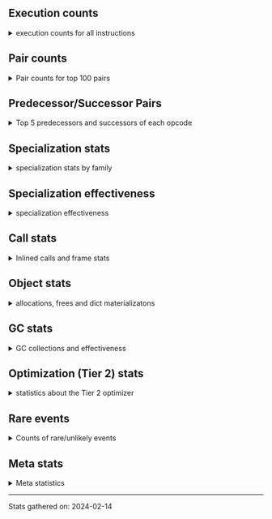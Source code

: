 ## Execution counts

<details>
<summary> execution counts for all instructions </summary>

|Name | Base Count | Head Count | Change | 
|---|---:|---:|---:|
| UNARY_INVERT | 13,932,103 | 1,902,789 | -86.3% |
| BINARY_SUBSCR_GETITEM | 194,242,898 | 63,672,290 | -67.2% |
| STORE_SLICE | 35,855,291 | 12,591,404 | -64.9% |
| EXTENDED_ARG | 298,567,514 | 110,007,200 | -63.2% |
| BINARY_OP_ADD_FLOAT | 154,965,513 | 57,151,465 | -63.1% |
| UNARY_NOT | 74,808,365 | 28,062,053 | -62.5% |
| LOAD_ATTR_METHOD_LAZY_DICT | 84,908,016 | 33,805,568 | -60.2% |
| BINARY_OP_INPLACE_ADD_UNICODE | 8,740,217 | 3,909,875 | -55.3% |
| BINARY_OP_MULTIPLY_FLOAT | 287,541,215 | 134,602,497 | -53.2% |
| UNPACK_SEQUENCE_TUPLE | 567,444,528 | 295,144,151 | -48.0% |
| BINARY_OP_SUBTRACT_FLOAT | 111,834,002 | 59,315,848 | -47.0% |
| STORE_SUBSCR_DICT | 264,588,220 | 146,254,463 | -44.7% |
| BUILD_CONST_KEY_MAP | 13,166,230 | 7,455,745 | -43.4% |
| STORE_FAST_STORE_FAST | 3,010,935,899 | 1,726,114,318 | -42.7% |
| CALL_BUILTIN_FAST | 933,318,352 | 564,389,692 | -39.5% |
| TO_BOOL_ALWAYS_TRUE | 281,344,180 | 172,752,986 | -38.6% |
| TO_BOOL | 385,961,401 | 240,639,884 | -37.7% |
| COPY | 776,863,322 | 489,337,414 | -37.0% |
| BUILD_LIST | 331,881,887 | 209,335,427 | -36.9% |
| BINARY_OP_ADD_INT | 978,461,418 | 675,138,298 | -31.0% |
| TO_BOOL_INT | 198,271,054 | 139,978,785 | -29.4% |
| LOAD_ATTR_NONDESCRIPTOR_NO_DICT | 94,215,265 | 66,544,465 | -29.4% |
| TO_BOOL_LIST | 160,036,541 | 114,361,516 | -28.5% |
| SWAP | 648,157,824 | 464,634,744 | -28.3% |
| BINARY_SUBSCR_LIST_INT | 644,553,033 | 464,156,908 | -28.0% |
| LIST_EXTEND | 35,471,676 | 25,704,013 | -27.5% |
| CALL_LEN | 426,493,601 | 310,037,804 | -27.3% |
| LOAD_ATTR_PROPERTY | 91,392,299 | 66,500,755 | -27.2% |
| IS_OP | 735,222,577 | 540,104,622 | -26.5% |
| POP_JUMP_IF_TRUE | 1,903,010,149 | 1,416,073,246 | -25.6% |
| BUILD_SLICE | 96,292,781 | 71,657,628 | -25.6% |
| LOAD_GLOBAL_BUILTIN | 4,541,351,460 | 3,380,295,902 | -25.6% |
| STORE_SUBSCR | 190,686,319 | 142,876,866 | -25.1% |
| COMPARE_OP_INT | 1,696,751,160 | 1,277,291,031 | -24.7% |
| POP_JUMP_IF_FALSE | 7,509,245,803 | 5,715,807,326 | -23.9% |
| STORE_SUBSCR_LIST_INT | 149,548,319 | 114,791,582 | -23.2% |
| BINARY_OP_ADD_UNICODE | 95,004,139 | 72,946,723 | -23.2% |
| BINARY_SUBSCR | 539,480,301 | 415,996,663 | -22.9% |
| LOAD_NAME | 13,239,167 | 10,248,367 | -22.6% |
| BINARY_OP_SUBTRACT_INT | 555,839,263 | 432,845,470 | -22.1% |
| CALL_METHOD_DESCRIPTOR_FAST | 415,868,396 | 325,505,311 | -21.7% |
| TO_BOOL_BOOL | 3,930,747,790 | 3,100,993,480 | -21.1% |
| CONTAINS_OP | 1,032,115,358 | 814,317,274 | -21.1% |
| TO_BOOL_NONE | 631,541,502 | 500,469,442 | -20.8% |
| BINARY_SLICE | 290,385,849 | 235,811,223 | -18.8% |
| LOAD_ATTR | 1,365,066,619 | 1,109,006,227 | -18.8% |
| LOAD_ATTR_INSTANCE_VALUE | 5,033,821,818 | 4,090,131,944 | -18.7% |
| JUMP_FORWARD | 559,080,810 | 457,859,796 | -18.1% |
| LOAD_CONST | 7,849,560,839 | 6,469,018,294 | -17.6% |
| STORE_FAST | 8,071,124,391 | 6,736,312,234 | -16.5% |
| LOAD_FAST | 29,913,097,665 | 25,166,039,003 | -15.9% |
| COMPARE_OP | 160,840,926 | 135,511,882 | -15.7% |
| BINARY_OP | 714,119,508 | 604,803,232 | -15.3% |
| FOR_ITER_GEN | 222,456,810 | 188,822,089 | -15.1% |
| POP_JUMP_IF_NONE | 449,342,015 | 387,561,519 | -13.7% |
| CALL_BUILTIN_O | 889,314,025 | 770,476,800 | -13.4% |
| LOAD_ATTR_METHOD_WITH_VALUES | 2,269,910,586 | 1,969,018,513 | -13.3% |
| LOAD_FAST_LOAD_FAST | 6,354,405,050 | 5,550,234,310 | -12.7% |
| CALL_BOUND_METHOD_EXACT_ARGS | 228,336,223 | 200,364,827 | -12.3% |
| GET_ITER | 775,103,331 | 680,268,867 | -12.2% |
| LOAD_ATTR_NONDESCRIPTOR_WITH_VALUES | 156,708,746 | 137,705,955 | -12.1% |
| CALL_ISINSTANCE | 941,647,439 | 828,854,889 | -12.0% |
| LOAD_ATTR_WITH_HINT | 401,951,145 | 355,114,983 | -11.7% |
| STORE_ATTR_INSTANCE_VALUE | 1,189,846,349 | 1,057,456,170 | -11.1% |
| BINARY_SUBSCR_DICT | 668,582,839 | 594,842,300 | -11.0% |
| BUILD_TUPLE | 872,578,033 | 776,732,229 | -11.0% |
| BINARY_OP_MULTIPLY_INT | 179,326,321 | 161,271,564 | -10.1% |
| CALL_METHOD_DESCRIPTOR_NOARGS | 283,165,389 | 255,543,409 | -9.8% |
| PUSH_NULL | 1,336,071,041 | 1,206,563,270 | -9.7% |
| CALL_BUILTIN_CLASS | 165,893,874 | 150,057,465 | -9.5% |
| LOAD_ATTR_METHOD_NO_DICT | 1,459,563,859 | 1,320,526,457 | -9.5% |
| UNARY_NEGATIVE | 164,358,496 | 149,348,675 | -9.1% |
| TO_BOOL_STR | 80,638,292 | 73,361,852 | -9.0% |
| LOAD_FAST_CHECK | 11,241,581 | 10,283,679 | -8.5% |
| CALL_STR_1 | 42,200,710 | 38,703,131 | -8.3% |
| CALL_PY_EXACT_ARGS | 3,421,384,203 | 3,139,431,929 | -8.2% |
| FORMAT_SIMPLE | 106,030,609 | 97,358,636 | -8.2% |
| LOAD_GLOBAL_MODULE | 3,785,263,792 | 3,481,943,570 | -8.0% |
| LOAD_ATTR_CLASS | 173,221,901 | 160,217,097 | -7.5% |
| INTERPRETER_EXIT | 2,099,846,160 | 2,253,351,835 | 7.3% |
| COMPARE_OP_STR | 323,774,869 | 302,451,739 | -6.6% |
| POP_TOP | 3,713,161,308 | 3,475,896,007 | -6.4% |
| JUMP_BACKWARD | 297,325,727 | 279,360,575 | -6.0% |
| BUILD_MAP | 119,060,867 | 111,918,802 | -6.0% |
| BUILD_STRING | 52,862,633 | 49,885,271 | -5.6% |
| CALL_INTRINSIC_1 | 159,712,271 | 150,871,295 | -5.5% |
| BINARY_SUBSCR_TUPLE_INT | 228,699,781 | 216,238,085 | -5.4% |
| ENTER_EXECUTOR | 2,461,242,019 | 2,331,624,822 | -5.3% |
| BINARY_SUBSCR_STR_INT | 488,163,284 | 463,640,988 | -5.0% |
| LOAD_ATTR_SLOT | 1,800,857,090 | 1,712,904,765 | -4.9% |
| RESUME_CHECK | 7,167,890,080 | 6,824,521,428 | -4.8% |
| STORE_ATTR | 68,139,965 | 65,158,879 | -4.4% |
| FOR_ITER | 142,374,465 | 136,357,195 | -4.2% |
| UNPACK_SEQUENCE_TWO_TUPLE | 367,769,297 | 353,177,564 | -4.0% |
| SET_ADD | 932,709 | 899,643 | -3.5% |
| LOAD_ATTR_MODULE | 510,754,666 | 496,475,609 | -2.8% |
| LIST_APPEND | 73,957,177 | 71,903,139 | -2.8% |
| RETURN_VALUE | 4,262,911,787 | 4,161,160,596 | -2.4% |
| LOAD_FAST_AND_CLEAR | 68,777,508 | 67,292,514 | -2.2% |
| CALL_METHOD_DESCRIPTOR_FAST_WITH_KEYWORDS | 26,902,817 | 26,373,759 | -2.0% |
| FOR_ITER_LIST | 727,230,970 | 713,061,714 | -1.9% |
| CALL_TUPLE_1 | 28,311,305 | 27,770,320 | -1.9% |
| POP_JUMP_IF_NOT_NONE | 675,995,541 | 663,129,773 | -1.9% |
| YIELD_VALUE | 1,387,223,222 | 1,361,585,693 | -1.8% |
| NOP | 1,000,282,120 | 982,981,044 | -1.7% |
| CALL_TYPE_1 | 317,133,165 | 311,788,475 | -1.7% |
| RETURN_CONST | 2,017,848,916 | 1,984,246,961 | -1.7% |
| COMPARE_OP_FLOAT | 182,859,551 | 179,858,153 | -1.6% |
| FOR_ITER_RANGE | 148,276,903 | 146,026,010 | -1.5% |
| DICT_MERGE | 36,822,185 | 36,326,394 | -1.3% |
| CALL_PY_WITH_DEFAULTS | 210,006,480 | 207,225,262 | -1.3% |
| CALL_METHOD_DESCRIPTOR_O | 399,864,891 | 395,861,089 | -1.0% |
| CALL_BUILTIN_FAST_WITH_KEYWORDS | 110,125,319 | 109,222,379 | -0.8% |
| STORE_ATTR_SLOT | 1,504,922,614 | 1,492,957,905 | -0.8% |
| DELETE_SUBSCR | 177,645,213 | 176,332,118 | -0.7% |
| UNPACK_SEQUENCE_LIST | 274,455,461 | 272,661,138 | -0.7% |
| END_FOR | 76,206,368 | 75,725,966 | -0.6% |
| CLEANUP_THROW | 1,532 | 1,523 | -0.6% |
| CONVERT_VALUE | 90,744,582 | 90,233,828 | -0.6% |
| LOAD_DEREF | 726,629,887 | 722,582,595 | -0.6% |
| GET_YIELD_FROM_ITER | 36,722,091 | 36,536,579 | -0.5% |
| CALL_KW | 255,699,668 | 254,485,170 | -0.5% |
| CALL | 1,196,294,647 | 1,190,772,157 | -0.5% |
| COPY_FREE_VARS | 353,962,185 | 352,647,091 | -0.4% |
| CALL_LIST_APPEND | 336,229,430 | 335,095,537 | -0.3% |
| FOR_ITER_TUPLE | 341,407,446 | 340,450,650 | -0.3% |
| EXIT_INIT_CHECK | 93,733,494 | 93,509,708 | -0.2% |
| CALL_ALLOC_AND_ENTER_INIT | 96,017,056 | 95,793,270 | -0.2% |
| DICT_UPDATE | 72,716 | 72,557 | -0.2% |
| BEFORE_WITH | 8,795,927 | 8,788,261 | -0.1% |
| STORE_FAST_LOAD_FAST | 42,379,999 | 42,344,506 | -0.1% |
| DELETE_FAST | 2,162,145 | 2,160,700 | -0.1% |
| MAKE_CELL | 101,798,739 | 101,746,074 | -0.1% |
| CALL_FUNCTION_EX | 187,316,790 | 187,227,352 | -0.0% |
| INSTRUMENTED_JUMP_BACKWARD | 9,992 | 9,996 | 0.0% |
| INSTRUMENTED_FOR_ITER | 11,352 | 11,356 | 0.0% |
| BUILD_SET | 1,716,038 | 1,715,456 | -0.0% |
| INSTRUMENTED_POP_JUMP_IF_TRUE | 13,432 | 13,436 | 0.0% |
| UNPACK_SEQUENCE | 315,739 | 315,826 | 0.0% |
| MAKE_FUNCTION | 150,773,843 | 150,732,327 | -0.0% |
| STORE_ATTR_WITH_HINT | 64,662,917 | 64,647,376 | -0.0% |
| LOAD_SUPER_ATTR_METHOD | 122,841,145 | 122,814,355 | -0.0% |
| SET_FUNCTION_ATTRIBUTE | 129,433,675 | 129,409,033 | -0.0% |
| STORE_GLOBAL | 6,945,700 | 6,944,440 | -0.0% |
| RETURN_GENERATOR | 486,006,806 | 485,920,165 | -0.0% |
| MAP_ADD | 39,822,371 | 39,816,830 | -0.0% |
| IMPORT_FROM | 10,475,022 | 10,475,731 | 0.0% |
| IMPORT_NAME | 9,825,503 | 9,826,000 | 0.0% |
| RESUME | 271,605 | 271,593 | -0.0% |
| RAISE_VARARGS | 5,737,305 | 5,737,443 | 0.0% |
| STORE_DEREF | 94,690,798 | 94,688,857 | -0.0% |
| LOAD_SUPER_ATTR_ATTR | 5,276,548 | 5,276,452 | -0.0% |
| WITH_EXCEPT_START | 184,011 | 184,008 | -0.0% |
| PUSH_EXC_INFO | 23,019,346 | 23,019,655 | 0.0% |
| POP_EXCEPT | 23,019,202 | 23,019,506 | 0.0% |
| CHECK_EXC_MATCH | 22,395,714 | 22,395,981 | 0.0% |
| DELETE_ATTR | 6,117,892 | 6,117,826 | -0.0% |
| BEFORE_ASYNC_WITH | 3,005,950 | 3,005,932 | -0.0% |
| RERAISE | 2,615,277 | 2,615,264 | -0.0% |
| GET_AWAITABLE | 229,797,158 | 229,796,085 | -0.0% |
| SEND | 165,328,282 | 165,327,764 | -0.0% |
| END_SEND | 392,000,584 | 391,999,517 | -0.0% |
| LOAD_GLOBAL | 20,555,476 | 20,555,446 | -0.0% |
| SEND_GEN | 780,208,304 | 780,207,212 | -0.0% |
| JUMP_BACKWARD_NO_INTERRUPT | 551,652,654 | 551,652,915 | 0.0% |
| INSTRUMENTED_POP_JUMP_IF_FALSE | 38,888,640 | 38,888,640 | 0.0% |
| INSTRUMENTED_RESUME | 38,866,420 | 38,866,420 | 0.0% |
| INSTRUMENTED_RETURN_VALUE | 38,857,520 | 38,857,520 | 0.0% |
| GET_ANEXT | 8,000,960 | 8,000,960 | 0.0% |
| END_ASYNC_FOR | 8,000,000 | 8,000,000 | 0.0% |
| GET_AITER | 8,000,000 | 8,000,000 | 0.0% |
| UNPACK_EX | 1,129,926 | 1,129,926 | 0.0% |
| STORE_NAME | 401,396 | 401,396 | 0.0% |
| SET_UPDATE | 88,668 | 88,668 | 0.0% |
| LOAD_BUILD_CLASS | 19,866 | 19,866 | 0.0% |
| LOAD_SUPER_ATTR | 18,385 | 18,385 | 0.0% |
| INSTRUMENTED_RETURN_CONST | 7,200 | 7,200 | 0.0% |
| LOAD_LOCALS | 2,260 | 2,260 | 0.0% |
| LOAD_FROM_DICT_OR_DEREF | 2,240 | 2,240 | 0.0% |
| DELETE_NAME | 900 | 900 | 0.0% |
| FORMAT_WITH_SPEC | 840 | 840 | 0.0% |
| INSTRUMENTED_POP_JUMP_IF_NONE | 720 | 720 | 0.0% |
| SETUP_ANNOTATIONS | 544 | 544 | 0.0% |
| INSTRUMENTED_JUMP_FORWARD | 400 | 400 | 0.0% |
| INSTRUMENTED_POP_JUMP_IF_NOT_NONE | 400 | 400 | 0.0% |
| CALL_INTRINSIC_2 | 80 | 80 | 0.0% |


</details>

## Pair counts

<details>
<summary> Pair counts for top 100 pairs </summary>

Not included in comparative output.


</details>

## Predecessor/Successor Pairs

<details>
<summary> Top 5 predecessors and successors of each opcode </summary>

Not included in comparative output.


</details>

## Specialization stats

<details>
<summary> specialization stats by family </summary>

### BINARY_OP

<details>
<summary> specialization stats for BINARY_OP family </summary>

|Kind | Base Count | Base Ratio | Head Count | Head Ratio | Change | 
|---|---:|---:|---:|---:|---:|
|         miss | 49,301,782 | 1.6% | 21,800,165 | 1.0% | -55.8% |
|          hit | 2,322,410,306 | 75.3% | 1,575,381,575 | 71.5% | -32.2% |
|     deferred | 760,924,629 | 24.7% | 625,006,090 | 28.4% | -17.9% |

| | Base Count | Base Ratio | Head Count | Head Ratio | Change | 
|---|---:|---:|---:|---:|---:|
| Success | 978,800 | 39.2% | 459,878 | 28.8% | -53.0% |
| Failure | 1,517,861 | 60.8% | 1,137,429 | 71.2% | -25.1% |

|Failure kind | Base Count | Base Ratio | Head Count | Head Ratio | Change | 
|---|---:|---:|---:|---:|---:|
| multiply different types | 246,771 | 16.3% | 67,309 | 5.9% | -72.7% |
| lshift | 18,008 | 1.2% | 5,468 | 0.5% | -69.6% |
| add different types | 183,139 | 12.1% | 61,132 | 5.4% | -66.6% |
| rshift | 14,775 | 1.0% | 9,839 | 0.9% | -33.4% |
| and int | 48,926 | 3.2% | 39,279 | 3.5% | -19.7% |
| subtract different types | 784,196 | 51.7% | 736,434 | 64.7% | -6.1% |
| subtract other | 12,834 | 0.8% | 12,074 | 1.1% | -5.9% |
| or | 17,423 | 1.1% | 16,401 | 1.4% | -5.9% |
| true divide different types | 12,327 | 0.8% | 11,614 | 1.0% | -5.8% |
| xor | 9,684 | 0.6% | 9,444 | 0.8% | -2.5% |
| multiply other | 5,300 | 0.3% | 5,180 | 0.5% | -2.3% |
| add other | 61,749 | 4.1% | 60,909 | 5.4% | -1.4% |
| floor divide | 32,736 | 2.2% | 32,556 | 2.9% | -0.5% |
| remainder | 52,744 | 3.5% | 52,541 | 4.6% | -0.4% |
| and other | 1,712 | 0.1% | 1,716 | 0.2% | 0.2% |
| true divide other | 3,506 | 0.2% | 3,502 | 0.3% | -0.1% |
| true divide float | 5,764 | 0.4% | 5,764 | 0.5% | 0.0% |
| power | 5,728 | 0.4% | 5,728 | 0.5% | 0.0% |
| and different types | 539 | 0.0% | 539 | 0.0% | 0.0% |


</details>

### BINARY_SLICE

<details>
<summary> specialization stats for BINARY_SLICE family </summary>


</details>

### BINARY_SUBSCR

<details>
<summary> specialization stats for BINARY_SUBSCR family </summary>

|Kind | Base Count | Base Ratio | Head Count | Head Ratio | Change | 
|---|---:|---:|---:|---:|---:|
|     deferred | 543,860,242 | 19.7% | 420,407,515 | 18.9% | -22.7% |
|          hit | 2,219,465,578 | 80.3% | 1,797,776,476 | 81.0% | -19.0% |
|         miss | 4,776,257 | 0.2% | 4,774,095 | 0.2% | -0.0% |

| | Base Count | Base Ratio | Head Count | Head Ratio | Change | 
|---|---:|---:|---:|---:|---:|
| Failure | 206,893 | 52.2% | 173,840 | 47.9% | -16.0% |
| Success | 189,423 | 47.8% | 189,403 | 52.1% | -0.0% |

|Failure kind | Base Count | Base Ratio | Head Count | Head Ratio | Change | 
|---|---:|---:|---:|---:|---:|
| list slice | 6,400 | 3.1% | 640 | 0.4% | -90.0% |
| array int | 36,680 | 17.7% | 16,680 | 9.6% | -54.5% |
| buffer slice | 960 | 0.5% | 880 | 0.5% | -8.3% |
| other | 57,030 | 27.6% | 52,652 | 30.3% | -7.7% |
| buffer int | 21,939 | 10.6% | 20,842 | 12.0% | -5.0% |
| out of range | 75,284 | 36.4% | 73,546 | 42.3% | -2.3% |
| sequence int | 4,280 | 2.1% | 4,280 | 2.5% | 0.0% |
| code complex parameters | 4,136 | 2.0% | 4,136 | 2.4% | 0.0% |
| string slice | 100 | 0.0% | 100 | 0.1% | 0.0% |
| tuple slice | 84 | 0.0% | 84 | 0.0% | 0.0% |


</details>

### CALL

<details>
<summary> specialization stats for CALL family </summary>

|Kind | Base Count | Base Ratio | Head Count | Head Ratio | Change | 
|---|---:|---:|---:|---:|---:|
|          hit | 9,246,928,221 | 86.5% | 8,049,087,812 | 84.9% | -13.0% |
|         miss | 247,553,336 | 2.3% | 238,310,678 | 2.5% | -3.7% |
|     deferred | 1,437,784,569 | 13.4% | 1,423,196,184 | 15.0% | -1.0% |
|        deopt | 31,040 | 0.0% | 31,040 | 0.0% | 0.0% |

| | Base Count | Base Ratio | Head Count | Head Ratio | Change | 
|---|---:|---:|---:|---:|---:|
| Success | 5,182,390 | 85.5% | 5,007,808 | 85.1% | -3.4% |
| Failure | 881,024 | 14.5% | 878,843 | 14.9% | -0.2% |

|Failure kind | Base Count | Base Ratio | Head Count | Head Ratio | Change | 
|---|---:|---:|---:|---:|---:|
| cmethod | 13,140 | 1.5% | 12,660 | 1.4% | -3.7% |
| class mutable | 21,442 | 2.4% | 20,902 | 2.4% | -2.5% |
| str | 2,860 | 0.3% | 2,840 | 0.3% | -0.7% |
| method wrapper | 7,691 | 0.9% | 7,743 | 0.9% | 0.7% |
| metaclass | 37,883 | 4.3% | 37,668 | 4.3% | -0.6% |
| operator wrapper | 5,974 | 0.7% | 5,942 | 0.7% | -0.5% |
| cfunc noargs | 66,326 | 7.5% | 66,065 | 7.5% | -0.4% |
| wrong number arguments | 9,114 | 1.0% | 9,094 | 1.0% | -0.2% |
| meth descr varargs | 57,234 | 6.5% | 57,109 | 6.5% | -0.2% |
| class no vectorcall | 66,102 | 7.5% | 65,959 | 7.5% | -0.2% |
| meth descr varargs keywords | 18,306 | 2.1% | 18,336 | 2.1% | 0.2% |
| init not python | 16,386 | 1.9% | 16,366 | 1.9% | -0.1% |
| meth descr method fastcall keywords | 200,327 | 22.7% | 200,101 | 22.8% | -0.1% |
| cfunc varargs keywords | 28,211 | 3.2% | 28,183 | 3.2% | -0.1% |
| code complex parameters | 157,584 | 17.9% | 157,492 | 17.9% | -0.1% |
| other | 37,335 | 4.2% | 37,316 | 4.2% | -0.1% |
| no dict | 102,796 | 11.7% | 102,756 | 11.7% | -0.0% |
| cfunc varargs | 11,741 | 1.3% | 11,739 | 1.3% | -0.0% |
| bound method | 10,554 | 1.2% | 10,554 | 1.2% | 0.0% |
| init not simple | 10,018 | 1.1% | 10,018 | 1.1% | 0.0% |
| out of versions | 161 | 0.0% | 161 | 0.0% | 0.0% |


</details>

### COMPARE_OP

<details>
<summary> specialization stats for COMPARE_OP family </summary>

|Kind | Base Count | Base Ratio | Head Count | Head Ratio | Change | 
|---|---:|---:|---:|---:|---:|
|          hit | 2,201,490,341 | 93.1% | 1,757,755,514 | 92.8% | -20.2% |
|     deferred | 162,413,020 | 6.9% | 137,044,541 | 7.2% | -15.6% |
|         miss | 1,895,239 | 0.1% | 1,845,409 | 0.1% | -2.6% |

| | Base Count | Base Ratio | Head Count | Head Ratio | Change | 
|---|---:|---:|---:|---:|---:|
| Failure | 224,149 | 69.4% | 214,702 | 68.6% | -4.2% |
| Success | 98,996 | 30.6% | 98,048 | 31.4% | -1.0% |

|Failure kind | Base Count | Base Ratio | Head Count | Head Ratio | Change | 
|---|---:|---:|---:|---:|---:|
| bool | 5,067 | 2.3% | 3,363 | 1.6% | -33.6% |
| float long | 16,872 | 7.5% | 13,630 | 6.3% | -19.2% |
| bytes | 4,080 | 1.8% | 3,700 | 1.7% | -9.3% |
| other | 24,366 | 10.9% | 23,053 | 10.7% | -5.4% |
| long float | 1,635 | 0.7% | 1,550 | 0.7% | -5.2% |
| baseobject | 30,780 | 13.7% | 29,727 | 13.8% | -3.4% |
| different types | 50,507 | 22.5% | 49,097 | 22.9% | -2.8% |
| tuple | 14,486 | 6.5% | 14,167 | 6.6% | -2.2% |
| list | 3,153 | 1.4% | 3,091 | 1.4% | -2.0% |
| big int | 60,820 | 27.1% | 60,941 | 28.4% | 0.2% |
| string | 10,560 | 4.7% | 10,560 | 4.9% | 0.0% |
| set | 1,823 | 0.8% | 1,823 | 0.8% | 0.0% |


</details>

### FOR_ITER

<details>
<summary> specialization stats for FOR_ITER family </summary>

|Kind | Base Count | Base Ratio | Head Count | Head Ratio | Change | 
|---|---:|---:|---:|---:|---:|
|          hit | 1,297,507,690 | 82.0% | 1,246,484,659 | 81.8% | -3.9% |
|     deferred | 281,346,223 | 17.8% | 275,340,857 | 18.1% | -2.1% |
|         miss | 141,864,439 | 9.0% | 141,875,804 | 9.3% | 0.0% |

| | Base Count | Base Ratio | Head Count | Head Ratio | Change | 
|---|---:|---:|---:|---:|---:|
| Failure | 164,654 | 5.7% | 163,900 | 5.7% | -0.5% |
| Success | 2,728,027 | 94.3% | 2,728,242 | 94.3% | 0.0% |

|Failure kind | Base Count | Base Ratio | Head Count | Head Ratio | Change | 
|---|---:|---:|---:|---:|---:|
| set | 26,131 | 15.9% | 24,987 | 15.2% | -4.4% |
| other | 7,079 | 4.3% | 6,839 | 4.2% | -3.4% |
| reversed list | 6,265 | 3.8% | 6,165 | 3.8% | -1.6% |
| map | 1,320 | 0.8% | 1,300 | 0.8% | -1.5% |
| dict items | 62,475 | 37.9% | 63,303 | 38.6% | 1.3% |
| dict keys | 7,299 | 4.4% | 7,259 | 4.4% | -0.5% |
| dict values | 5,730 | 3.5% | 5,710 | 3.5% | -0.3% |
| enumerate | 15,908 | 9.7% | 15,890 | 9.7% | -0.1% |
| zip | 13,734 | 8.3% | 13,734 | 8.4% | 0.0% |
| seq iter | 10,540 | 6.4% | 10,540 | 6.4% | 0.0% |
| itertools | 4,891 | 3.0% | 4,891 | 3.0% | 0.0% |
| ascii string | 2,440 | 1.5% | 2,440 | 1.5% | 0.0% |
| bytes | 520 | 0.3% | 520 | 0.3% | 0.0% |
| callable | 282 | 0.2% | 282 | 0.2% | 0.0% |
| string | 40 | 0.0% | 40 | 0.0% | 0.0% |


</details>

### LOAD_ATTR

<details>
<summary> specialization stats for LOAD_ATTR family </summary>

|Kind | Base Count | Base Ratio | Head Count | Head Ratio | Change | 
|---|---:|---:|---:|---:|---:|
|         miss | 790,868,238 | 5.9% | 505,471,583 | 4.4% | -36.1% |
|     deferred | 2,139,216,980 | 15.9% | 1,603,223,908 | 13.9% | -25.1% |
|          hit | 11,286,437,153 | 84.0% | 9,903,474,528 | 86.0% | -12.3% |
|        deopt | 1,816,125 | 0.0% | 1,815,871 | 0.0% | -0.0% |

| | Base Count | Base Ratio | Head Count | Head Ratio | Change | 
|---|---:|---:|---:|---:|---:|
| Success | 15,640,859 | 93.6% | 10,255,841 | 91.1% | -34.4% |
| Failure | 1,077,018 | 6.4% | 998,061 | 8.9% | -7.3% |

|Failure kind | Base Count | Base Ratio | Head Count | Head Ratio | Change | 
|---|---:|---:|---:|---:|---:|
| class method obj | 23,265 | 2.2% | 18,350 | 1.8% | -21.1% |
| method | 139,177 | 12.9% | 110,186 | 11.0% | -20.8% |
| metaclass attribute | 233,280 | 21.7% | 206,521 | 20.7% | -11.5% |
| mutable class | 68,306 | 6.3% | 62,455 | 6.3% | -8.6% |
| shadowed | 96,602 | 9.0% | 90,534 | 9.1% | -6.3% |
| builtin class method | 2,997 | 0.3% | 2,876 | 0.3% | -4.0% |
| class attr simple | 6,166 | 0.6% | 5,982 | 0.6% | -3.0% |
| not managed dict | 126,210 | 11.7% | 122,803 | 12.3% | -2.7% |
| has managed dict | 311,058 | 28.9% | 308,426 | 30.9% | -0.8% |
| overridden | 18,535 | 1.7% | 18,501 | 1.9% | -0.2% |
| out of versions | 2,339 | 0.2% | 2,341 | 0.2% | 0.1% |
| non overriding descriptor | 11,001 | 1.0% | 11,004 | 1.1% | 0.0% |
| class attr descriptor | 16,540 | 1.5% | 16,540 | 1.7% | 0.0% |
| module attr not found | 10,682 | 1.0% | 10,682 | 1.1% | 0.0% |
| not in keys | 7,260 | 0.7% | 7,260 | 0.7% | 0.0% |
| non object slot | 3,540 | 0.3% | 3,540 | 0.4% | 0.0% |
| property | 60 | 0.0% | 60 | 0.0% | 0.0% |


</details>

### LOAD_GLOBAL

<details>
<summary> specialization stats for LOAD_GLOBAL family </summary>

|Kind | Base Count | Base Ratio | Head Count | Head Ratio | Change | 
|---|---:|---:|---:|---:|---:|
|          hit | 8,326,300,586 | 99.7% | 6,861,925,669 | 99.7% | -17.6% |
|         miss | 314,666 | 0.0% | 313,803 | 0.0% | -0.3% |
|     deferred | 20,323,523 | 0.2% | 20,322,626 | 0.3% | -0.0% |
|        deopt | 9,342 | 0.0% | 9,342 | 0.0% | 0.0% |

| | Base Count | Base Ratio | Head Count | Head Ratio | Change | 
|---|---:|---:|---:|---:|---:|
| Success | 546,619 | 100.0% | 546,623 | 100.0% | 0.0% |
| Failure | 0 | 0.0% | 0 | 0.0% |  |


</details>

### LOAD_SUPER_ATTR

<details>
<summary> specialization stats for LOAD_SUPER_ATTR family </summary>

|Kind | Base Count | Base Ratio | Head Count | Head Ratio | Change | 
|---|---:|---:|---:|---:|---:|
|          hit | 128,117,693 | 100.0% | 128,090,807 | 100.0% | -0.0% |
|     deferred | 9,268 | 0.0% | 9,268 | 0.0% | 0.0% |

| | Base Count | Base Ratio | Head Count | Head Ratio | Change | 
|---|---:|---:|---:|---:|---:|
| Success | 9,117 | 100.0% | 9,117 | 100.0% | 0.0% |
| Failure | 0 | 0.0% | 0 | 0.0% |  |


</details>

### POP_JUMP_IF_FALSE

<details>
<summary> specialization stats for POP_JUMP_IF_FALSE family </summary>


</details>

### POP_JUMP_IF_NONE

<details>
<summary> specialization stats for POP_JUMP_IF_NONE family </summary>


</details>

### POP_JUMP_IF_NOT_NONE

<details>
<summary> specialization stats for POP_JUMP_IF_NOT_NONE family </summary>


</details>

### POP_JUMP_IF_TRUE

<details>
<summary> specialization stats for POP_JUMP_IF_TRUE family </summary>


</details>

### SEND

<details>
<summary> specialization stats for SEND family </summary>

|Kind | Base Count | Base Ratio | Head Count | Head Ratio | Change | 
|---|---:|---:|---:|---:|---:|
|     deferred | 165,300,372 | 17.5% | 165,299,862 | 17.5% | -0.0% |
|          hit | 780,177,404 | 82.5% | 780,176,312 | 82.5% | -0.0% |
|         miss | 30,900 | 0.0% | 30,900 | 0.0% | 0.0% |

| | Base Count | Base Ratio | Head Count | Head Ratio | Change | 
|---|---:|---:|---:|---:|---:|
| Success | 6,224 | 10.6% | 6,214 | 10.6% | -0.2% |
| Failure | 52,586 | 89.4% | 52,588 | 89.4% | 0.0% |

|Failure kind | Base Count | Base Ratio | Head Count | Head Ratio | Change | 
|---|---:|---:|---:|---:|---:|
| other | 15,906 | 30.2% | 15,908 | 30.3% | 0.0% |
| async generator send | 33,180 | 63.1% | 33,180 | 63.1% | 0.0% |
| list | 3,260 | 6.2% | 3,260 | 6.2% | 0.0% |
| dict keys | 240 | 0.5% | 240 | 0.5% | 0.0% |


</details>

### STORE_ATTR

<details>
<summary> specialization stats for STORE_ATTR family </summary>

|Kind | Base Count | Base Ratio | Head Count | Head Ratio | Change | 
|---|---:|---:|---:|---:|---:|
|         miss | 207,521,175 | 7.3% | 154,771,747 | 5.8% | -25.4% |
|     deferred | 271,516,150 | 9.6% | 216,782,002 | 8.1% | -20.2% |
|          hit | 2,551,910,705 | 90.3% | 2,460,289,704 | 91.8% | -3.6% |

| | Base Count | Base Ratio | Head Count | Head Ratio | Change | 
|---|---:|---:|---:|---:|---:|
| Success | 4,048,346 | 97.7% | 3,053,122 | 97.0% | -24.6% |
| Failure | 96,644 | 2.3% | 95,502 | 3.0% | -1.2% |

|Failure kind | Base Count | Base Ratio | Head Count | Head Ratio | Change | 
|---|---:|---:|---:|---:|---:|
| property | 4,060 | 4.2% | 3,640 | 3.8% | -10.3% |
| method | 1,540 | 1.6% | 1,500 | 1.6% | -2.6% |
| overriding descriptor | 10,640 | 11.0% | 10,440 | 10.9% | -1.9% |
| class attr simple | 45,840 | 47.4% | 45,420 | 47.6% | -0.9% |
| no dict | 3,120 | 3.2% | 3,100 | 3.2% | -0.6% |
| out of versions | 596 | 0.6% | 594 | 0.6% | -0.3% |
| not in keys | 7,421 | 7.7% | 7,401 | 7.7% | -0.3% |
| not in dict | 15,565 | 16.1% | 15,545 | 16.3% | -0.1% |
| overridden | 5,172 | 5.4% | 5,172 | 5.4% | 0.0% |
| not managed dict | 2,670 | 2.8% | 2,670 | 2.8% | 0.0% |
| mutable class | 20 | 0.0% | 20 | 0.0% | 0.0% |


</details>

### STORE_SLICE

<details>
<summary> specialization stats for STORE_SLICE family </summary>


</details>

### STORE_SUBSCR

<details>
<summary> specialization stats for STORE_SUBSCR family </summary>

|Kind | Base Count | Base Ratio | Head Count | Head Ratio | Change | 
|---|---:|---:|---:|---:|---:|
|          hit | 414,133,659 | 68.5% | 261,043,165 | 64.6% | -37.0% |
|     deferred | 190,578,503 | 31.5% | 142,782,283 | 35.3% | -25.1% |
|         miss | 2,880 | 0.0% | 2,880 | 0.0% | 0.0% |

| | Base Count | Base Ratio | Head Count | Head Ratio | Change | 
|---|---:|---:|---:|---:|---:|
| Failure | 94,488 | 85.4% | 81,254 | 83.4% | -14.0% |
| Success | 16,208 | 14.6% | 16,209 | 16.6% | 0.0% |

|Failure kind | Base Count | Base Ratio | Head Count | Head Ratio | Change | 
|---|---:|---:|---:|---:|---:|
| array int | 16,840 | 17.8% | 7,200 | 8.9% | -57.2% |
| bytearray int | 1,760 | 1.9% | 880 | 1.1% | -50.0% |
| py simple | 42,715 | 45.2% | 40,720 | 50.1% | -4.7% |
| dict subclass no override | 28,725 | 30.4% | 28,086 | 34.6% | -2.2% |
| out of range | 3,668 | 3.9% | 3,588 | 4.4% | -2.2% |
| other | 780 | 0.8% | 780 | 1.0% | 0.0% |


</details>

### TO_BOOL

<details>
<summary> specialization stats for TO_BOOL family </summary>

|Kind | Base Count | Base Ratio | Head Count | Head Ratio | Change | 
|---|---:|---:|---:|---:|---:|
|     deferred | 514,366,819 | 9.1% | 334,844,867 | 7.7% | -34.9% |
|         miss | 131,804,774 | 2.3% | 96,832,484 | 2.2% | -26.5% |
|          hit | 5,150,774,585 | 90.9% | 4,005,085,577 | 92.2% | -22.2% |

| | Base Count | Base Ratio | Head Count | Head Ratio | Change | 
|---|---:|---:|---:|---:|---:|
| Success | 2,712,781 | 79.8% | 2,053,004 | 78.1% | -24.3% |
| Failure | 686,575 | 20.2% | 574,497 | 21.9% | -16.3% |

|Failure kind | Base Count | Base Ratio | Head Count | Head Ratio | Change | 
|---|---:|---:|---:|---:|---:|
| bytes | 28,901 | 4.2% | 14,880 | 2.6% | -48.5% |
| mapping | 98,457 | 14.3% | 56,935 | 9.9% | -42.2% |
| dict | 36,904 | 5.4% | 27,577 | 4.8% | -25.3% |
| number | 183,777 | 26.8% | 154,575 | 26.9% | -15.9% |
| tuple | 112,328 | 16.4% | 95,018 | 16.5% | -15.4% |
| sequence | 16,682 | 2.4% | 16,501 | 2.9% | -1.1% |
| other | 172,592 | 25.1% | 172,073 | 30.0% | -0.3% |
| float | 2,606 | 0.4% | 2,602 | 0.5% | -0.2% |
| set | 32,668 | 4.8% | 32,676 | 5.7% | 0.0% |
| bytearray | 1,240 | 0.2% | 1,240 | 0.2% | 0.0% |
| memory view | 420 | 0.1% | 420 | 0.1% | 0.0% |


</details>

### UNPACK_SEQUENCE

<details>
<summary> specialization stats for UNPACK_SEQUENCE family </summary>

|Kind | Base Count | Base Ratio | Head Count | Head Ratio | Change | 
|---|---:|---:|---:|---:|---:|
|         miss | 2,801,060 | 0.2% | 426,660 | 0.0% | -84.8% |
|     deferred | 3,019,527 | 0.2% | 690,010 | 0.1% | -77.1% |
|          hit | 1,206,868,226 | 99.7% | 920,556,193 | 99.9% | -23.7% |

| | Base Count | Base Ratio | Head Count | Head Ratio | Change | 
|---|---:|---:|---:|---:|---:|
| Success | 94,837 | 97.5% | 50,037 | 95.4% | -47.2% |
| Failure | 2,435 | 2.5% | 2,439 | 4.6% | 0.2% |

|Failure kind | Base Count | Base Ratio | Head Count | Head Ratio | Change | 
|---|---:|---:|---:|---:|---:|
| sequence | 1,434 | 58.9% | 1,438 | 59.0% | 0.3% |
| iterator | 621 | 25.5% | 621 | 25.5% | 0.0% |
| other | 380 | 15.6% | 380 | 15.6% | 0.0% |


</details>


</details>

## Specialization effectiveness

<details>
<summary> specialization effectiveness </summary>

|Instructions | Base Count | Base Ratio | Head Count | Head Ratio | Change | 
|---|---:|---:|---:|---:|---:|
| Specialized misses | 1,579,247,018 | 1.0% | 1,166,965,261 | 0.9% | -26.1% |
| Not specialized | 15,813,016,681 | 10.1% | 12,658,314,897 | 9.5% | -20.0% |
| Specialized hits | 54,077,631,073 | 34.5% | 46,376,237,224 | 34.7% | -14.2% |
| Basic | 85,330,954,704 | 54.4% | 73,594,247,538 | 55.0% | -13.8% |

### Deferred by instruction

<details>
<summary> deferred by instruction </summary>

|Name | Base Count | Base Ratio | Head Count | Head Ratio | Change | 
|---|---:|---:|---:|---:|---:|
| TO_BOOL | 514,366,819 | 7.9% | 334,844,867 | 6.2% | -34.9% |
| STORE_SUBSCR | 190,578,503 | 2.9% | 142,782,283 | 2.7% | -25.1% |
| LOAD_ATTR | 2,139,216,980 | 33.0% | 1,603,223,908 | 29.9% | -25.1% |
| BINARY_SUBSCR | 543,860,242 | 8.4% | 420,407,515 | 7.8% | -22.7% |
| STORE_ATTR | 271,516,150 | 4.2% | 216,782,002 | 4.0% | -20.2% |
| BINARY_OP | 760,924,629 | 11.7% | 625,006,090 | 11.6% | -17.9% |
| COMPARE_OP | 162,413,020 | 2.5% | 137,044,541 | 2.6% | -15.6% |
| FOR_ITER | 281,346,223 | 4.3% | 275,340,857 | 5.1% | -2.1% |
| CALL | 1,437,784,569 | 22.2% | 1,423,196,184 | 26.5% | -1.0% |
| SEND | 165,300,372 | 2.5% | 165,299,862 | 3.1% | -0.0% |


</details>

### Misses by instruction

<details>
<summary> misses by instruction </summary>

|Name | Base Count | Base Ratio | Head Count | Head Ratio | Change | 
|---|---:|---:|---:|---:|---:|
| LOAD_ATTR_INSTANCE_VALUE | 308,677,816 | 19.5% | 150,382,771 | 12.9% | -51.3% |
| STORE_ATTR_INSTANCE_VALUE | 108,671,459 | 6.9% | 59,335,441 | 5.1% | -45.4% |
| LOAD_ATTR_METHOD_WITH_VALUES | 232,067,389 | 14.7% | 131,836,554 | 11.3% | -43.2% |
| TO_BOOL_NONE | 64,528,872 | 4.1% | 47,273,218 | 4.0% | -26.7% |
| LOAD_ATTR_NONDESCRIPTOR_WITH_VALUES | 69,522,998 | 4.4% | 65,882,461 | 5.6% | -5.2% |
| LOAD_ATTR_SLOT | 111,522,097 | 7.1% | 105,712,888 | 9.1% | -5.2% |
| CALL_PY_EXACT_ARGS | 125,312,839 | 7.9% | 118,924,327 | 10.2% | -5.1% |
| STORE_ATTR_SLOT | 98,796,850 | 6.3% | 95,383,558 | 8.2% | -3.5% |
| FOR_ITER_LIST | 70,944,623 | 4.5% | 70,961,171 | 6.1% | 0.0% |
| FOR_ITER_TUPLE | 70,906,776 | 4.5% | 70,902,993 | 6.1% | -0.0% |


</details>


</details>

## Call stats

<details>
<summary> Inlined calls and frame stats </summary>

| | Base Count | Base Ratio | Head Count | Head Ratio | Change | 
|---|---:|---:|---:|---:|---:|
| Calls via PyEval_EvalFrame (slot) | 341,340,196 | 4.4% | 471,888,963 | 6.4% | 38.2% |
| Calls via PyEval_EvalFrame (legacy) | 5,294,804 | 0.1% | 4,414,724 | 0.1% | -16.6% |
| Calls via PyEval_EvalFrame (function vectorcall) | 1,246,838,716 | 16.2% | 1,393,333,299 | 19.0% | 11.7% |
| Calls via PyEval_EvalFrame (vector) | 1,252,153,386 | 16.3% | 1,397,767,889 | 19.0% | 11.6% |
| Calls to Python functions inlined | 5,589,357,921 | 72.7% | 5,092,366,344 | 69.3% | -8.9% |
| Calls to PyEval_EvalDefault | 2,103,043,723 | 27.3% | 2,256,574,662 | 30.7% | 7.3% |
| Calls via PyEval_EvalFrame (total) | 2,103,043,723 | 27.3% | 2,256,574,662 | 30.7% | 7.3% |
| Calls via PyEval_EvalFrame (api) | 235,211,271 | 3.1% | 251,319,742 | 3.4% | 6.8% |
| Frames pushed | 4,993,265,514 | 64.9% | 4,833,415,518 | 65.8% | -3.2% |
| Calls via PyEval_EvalFrame (generator) | 850,890,337 | 11.1% | 858,806,773 | 11.7% | 0.9% |
| Calls via PyEval_EvalFrame (function ex) | 27,750,744 | 0.4% | 27,745,600 | 0.4% | -0.0% |
| Calls via PyEval_EvalFrame (method) | 213,002,513 | 2.8% | 212,999,382 | 2.9% | -0.0% |
| Frame objects created | 85,837,232 | 1.1% | 85,837,326 | 1.2% | 0.0% |
| Calls via PyEval_EvalFrame (build class) | 19,866 | 0.0% | 19,866 | 0.0% | 0.0% |


</details>

## Object stats

<details>
<summary> allocations, frees and dict materializatons </summary>

| | Base Count | Base Ratio | Head Count | Head Ratio | Change | 
|---|---:|---:|---:|---:|---:|
| Method cache dunder misses | 15,917,367 |  | 11,418,469 |  | -28.3% |
| Method cache hits | 2,990,131,893 |  | 3,129,920,436 |  | 4.7% |
| Method cache dunder hits | 3,296,076,825 |  | 3,428,081,567 |  | 4.0% |
| Method cache collisions | 100,490,921 |  | 97,705,561 |  | -2.8% |
| Method cache misses | 92,189,128 |  | 93,897,924 |  | 1.9% |
| Interpreter increfs | 89,946,441,850 | 77.7% | 91,207,159,798 | 77.8% | 1.4% |
| Interpreter decrefs | 104,135,134,200 | 78.3% | 105,508,505,906 | 78.5% | 1.3% |
| Increfs | 25,796,780,521 | 22.3% | 25,986,899,375 | 22.2% | 0.7% |
| Frees | 12,060,244,420 |  | 12,027,013,631 |  | -0.3% |
| Allocations to 512 bytes | 11,602,613,253 | 62.9% | 11,571,556,718 | 62.9% | -0.3% |
| Allocations | 11,727,618,035 | 63.6% | 11,696,816,631 | 63.5% | -0.3% |
| Allocations to 4 kbytes | 104,088,353 | 0.6% | 104,320,762 | 0.6% | 0.2% |
| Decrefs | 28,893,138,118 | 21.7% | 28,954,358,595 | 21.5% | 0.2% |
| Allocations over 4 kbytes | 20,916,429 | 0.1% | 20,939,151 | 0.1% | 0.1% |
| Frees to freelist | 6,719,207,055 |  | 6,721,733,940 |  | 0.0% |
| Allocations from freelist | 6,711,477,715 | 36.4% | 6,713,963,207 | 36.5% | 0.0% |
| New values | 74,591,619 |  | 74,568,429 |  | -0.0% |
| Materialize dict (on request) | 3,653,105 | 4.9% | 3,653,105 | 4.9% | 0.0% |
| Materialize dict (new key) | 190,075 | 0.3% | 190,075 | 0.3% | 0.0% |
| Materialize dict (too big) | 0 | 0.0% | 0 | 0.0% |  |
| Materialize dict (str subclass) | 0 | 0.0% | 0 | 0.0% |  |
| Dematerialize dict | 2,346,160 | 3.1% | 2,346,160 | 3.1% | 0.0% |


</details>

## GC stats

<details>
<summary> GC collections and effectiveness </summary>

|Generation | Base Collections | Base Objects collected | Base Object visits | Head Collections | Head Objects collected | Head Object visits | 
|---:|---:|---:|---:|---:|---:|---:|
| 0 | 735,891 | 46,618,906 | 6,090,257,982 | 732,944 | 47,041,322 | 6,084,955,506 |
| 1 | 65,844 | 36,866,228 | 4,977,520,656 | 65,571 | 36,501,295 | 4,962,611,756 |
| 2 | 20,909 | 53,212,472 | 18,150,193,007 | 20,887 | 53,196,839 | 18,146,343,336 |


</details>

## Optimization (Tier 2) stats

<details>
<summary> statistics about the Tier 2 optimizer </summary>

| | Base Count | Base Ratio | Head Count | Head Ratio | Change | 
|---|---:|---:|---:|---:|---:|
| Trace stack underflow | 563 | 0.2% | 10,874,598 | 4,608.8% | 1,931,444.9% |
| Trace too short | 77,602 | 31.6% | 47,753,111 | 20,238.2% | 61,435.9% |
| Inner loop found | 2,656 | 1.1% | 349,025 | 147.9% | 13,041.0% |
| Trace stack overflow | 820 | 0.3% | 22,834 | 9.7% | 2,684.6% |
| Recursive call | 52,307 | 21.3% | 784,665 | 332.5% | 1,400.1% |
| Traces created | 167,653 | 68.4% | 2,296,309 | 973.2% | 1,269.7% |
| Trace too long | 21 | 0.0% | 281 | 0.1% | 1,238.1% |
| Traces executed | 2,461,242,019 |  | 5,719,350,228 |  | 132.4% |
| Low confidence | 1,968 | 0.8% | 2,836 | 1.2% | 44.1% |
| Uops executed | 126,840,975,330 | 51.54 | 172,192,452,493 | 30.11 | 35.8% |
| Optimization attempts | 245,255 |  | 235,955 |  | -3.8% |

### Trace length histogram

<details>
<summary> trace length histogram </summary>

|Range | Base Count | Base Ratio | Head Count | Head Ratio | Change | 
|---|---:|---:|---:|---:|---:|
| <= 1 | 0 | 0.0% | 0 | 0.0% |  |
| <= 2 | 0 | 0.0% | 0 | 0.0% |  |
| <= 4 | 0 | 0.0% | 0 | 0.0% |  |
| <= 8 | 280 | 0.2% | 3,749 | 0.2% | 1,238.9% |
| <= 16 | 9,589 | 5.7% | 760,983 | 33.1% | 7,836.0% |
| <= 32 | 87,477 | 52.2% | 225,628 | 9.8% | 157.9% |
| <= 64 | 42,507 | 25.4% | 765,261 | 33.3% | 1,700.3% |
| <= 128 | 22,420 | 13.4% | 511,879 | 22.3% | 2,183.1% |
| <= 256 | 4,218 | 2.5% | 21,622 | 0.9% | 412.6% |
| <= 512 | 1,162 | 0.7% | 7,187 | 0.3% | 518.5% |


</details>

### Optimized trace length histogram

<details>
<summary> optimized trace length histogram </summary>

|Range | Base Count | Base Ratio | Head Count | Head Ratio | Change | 
|---|---:|---:|---:|---:|---:|
| <= 1 | 0 | 0.0% | 0 | 0.0% |  |
| <= 2 | 0 | 0.0% | 0 | 0.0% |  |
| <= 4 | 160 | 0.1% | 0 | 0.0% | -100.0% |
| <= 8 | 4,972 | 3.0% | 0 | 0.0% | -100.0% |
| <= 16 | 17,703 | 10.6% | 0 | 0.0% | -100.0% |
| <= 32 | 17,689 | 10.6% | 0 | 0.0% | -100.0% |
| <= 64 | 10,909 | 6.5% | 1 | 0.0% | -100.0% |
| <= 128 | 4,778 | 2.8% | 5,501 | 0.2% | 15.1% |
| <= 256 | 1,939 | 1.2% | 21,581 | 0.9% | 1,013.0% |
| <= 512 | 541 | 0.3% | 27,110 | 1.2% | 4,911.1% |
| <= 1,024 |  |  | 17,733 | 0.8% |  |
| <= 2,048 |  |  | 9,361 | 0.4% |  |
| <= 4,096 |  |  | 2,941 | 0.1% |  |
| <= 8,192 |  |  | 1,064 | 0.0% |  |


</details>

### Trace run length histogram

<details>
<summary> trace run length histogram </summary>

|Range | Base Count | Base Ratio | Head Count | Head Ratio | Change | 
|---|---:|---:|---:|---:|---:|
| <= 1 | 87,371,210 | 3.5% | 0 | 0.0% | -100.0% |
| <= 2 | 304,408,762 | 12.4% | 142,448,407 | 2.5% | -53.2% |
| <= 4 | 28,835,753 | 1.2% | 374,055,665 | 6.5% | 1,197.2% |
| <= 8 | 344,892,823 | 14.0% | 487,230,595 | 8.5% | 41.3% |
| <= 16 | 471,545,068 | 19.2% | 1,112,676,094 | 19.5% | 136.0% |
| <= 32 | 615,029,141 | 25.0% | 1,021,826,950 | 17.9% | 66.1% |
| <= 64 | 280,389,371 | 11.4% | 515,730,347 | 9.0% | 83.9% |
| <= 128 | 184,859,551 | 7.5% | 295,961,905 | 5.2% | 60.1% |
| <= 256 | 98,490,020 | 4.0% | 120,564,609 | 2.1% | 22.4% |
| <= 512 | 17,303,543 | 0.7% | 26,096,811 | 0.5% | 50.8% |
| <= 1,024 | 7,569,352 | 0.3% | 7,572,882 | 0.1% | 0.0% |
| <= 2,048 | 18,475,131 | 0.8% | 18,475,200 | 0.3% | 0.0% |
| <= 4,096 | 1,005,845 | 0.0% | 1,005,885 | 0.0% | 0.0% |
| <= 8,192 | 687,398 | 0.0% | 687,400 | 0.0% | 0.0% |
| <= 16,384 | 295,780 | 0.0% | 295,620 | 0.0% | -0.1% |
| <= 32,768 | 57,300 | 0.0% | 57,300 | 0.0% | 0.0% |
| <= 65,536 | 21,341 | 0.0% | 21,340 | 0.0% | -0.0% |
| <= 131,072 | 870 | 0.0% | 874 | 0.0% | 0.5% |
| <= 262,144 | 2,180 | 0.0% | 2,180 | 0.0% | 0.0% |
| <= 524,288 | 460 | 0.0% | 460 | 0.0% | 0.0% |
| <= 1,048,576 | 400 | 0.0% | 400 | 0.0% | 0.0% |
| <= 2,097,152 | 98 | 0.0% | 102 | 0.0% | 4.1% |
| <= 4,194,304 | 382 | 0.0% | 378 | 0.0% | -1.0% |
| <= 8,388,608 | 0 | 0.0% | 0 | 0.0% |  |
| <= 16,777,216 | 240 | 0.0% | 240 | 0.0% | 0.0% |


</details>

### Uop execution stats

<details>
<summary> uop execution stats </summary>

|Name | Base Count | Head Count | Change | 
|---|---:|---:|---:|
| BUILD_CONST_KEY_MAP | 880 | 4,074,087 | 462,864.4% |
| CALL_TUPLE_1 | 240 | 540,960 | 225,300.0% |
| _UNPACK_SEQUENCE | 10,254 | 2,627,672 | 25,525.8% |
| _TO_BOOL | 8,899,959 | 257,589,396 | 2,794.3% |
| UNARY_INVERT | 509,820 | 12,512,780 | 2,354.4% |
| DELETE_SUBSCR | 60,700 | 1,373,520 | 2,162.8% |
| _STORE_ATTR | 2,759,605 | 54,283,623 | 1,867.1% |
| STORE_SUBSCR_DICT | 8,407,726 | 124,410,045 | 1,379.7% |
| _GUARD_BOTH_UNICODE | 2,261,588 | 22,578,105 | 898.3% |
| _BINARY_OP_ADD_UNICODE | 2,261,588 | 22,578,105 | 898.3% |
| _CHECK_ATTR_METHOD_LAZY_DICT | 6,399,440 | 57,495,920 | 798.5% |
| _LOAD_ATTR_METHOD_LAZY_DICT | 6,399,440 | 57,495,920 | 798.5% |
| LOAD_FAST_CHECK | 75,010 | 335,261 | 347.0% |
| UNARY_NOT | 15,395,790 | 62,138,618 | 303.6% |
| _STORE_ATTR_INSTANCE_VALUE | 25,093,606 | 101,081,522 | 302.8% |
| _GUARD_DORV_VALUES | 25,789,546 | 101,777,462 | 294.6% |
| _LOAD_ATTR_CLASS | 5,322,928 | 18,270,056 | 243.2% |
| UNARY_NEGATIVE | 6,673,695 | 21,683,551 | 224.9% |
| _CHECK_ATTR_CLASS | 5,994,908 | 19,327,876 | 222.4% |
| _LOAD_ATTR | 316,185,508 | 1,006,766,458 | 218.4% |
| _LOAD_ATTR_NONDESCRIPTOR_NO_DICT | 7,520,893 | 22,437,844 | 198.3% |
| TO_BOOL_LIST | 19,526,631 | 55,290,742 | 183.2% |
| IS_OP | 93,343,889 | 255,010,808 | 173.2% |
| CALL_LEN | 73,456,529 | 187,093,137 | 154.7% |
| _GUARD_IS_NOT_NONE_POP | 44,504,826 | 106,458,535 | 139.2% |
| UNPACK_SEQUENCE_TUPLE | 201,650,544 | 470,833,064 | 133.5% |
| LOAD_NAME | 807,520 | 1,798,000 | 122.7% |
| GET_ITER | 82,420,577 | 173,161,607 | 110.1% |
| TO_BOOL_NONE | 83,320,610 | 168,542,549 | 102.3% |
| BINARY_SLICE | 54,680,438 | 108,403,753 | 98.2% |
| BUILD_LIST | 122,952,272 | 243,610,537 | 98.1% |
| CALL_BUILTIN_FAST | 372,769,969 | 735,570,150 | 97.3% |
| _LOAD_ATTR_WITH_HINT | 47,427,975 | 93,454,754 | 97.0% |
| _CHECK_ATTR_WITH_HINT | 47,427,975 | 93,454,754 | 97.0% |
| COMPARE_OP_INT | 459,580,493 | 868,688,200 | 89.0% |
| TO_BOOL_ALWAYS_TRUE | 19,126,265 | 35,707,907 | 86.7% |
| _CHECK_BUILTINS | 494,386,068 | 910,585,271 | 84.2% |
| _EXIT_TRACE | 1,154,929,866 | 2,085,201,621 | 80.5% |
| TO_BOOL_BOOL | 1,015,819,907 | 1,830,903,617 | 80.2% |
| BUILD_MAP | 7,935,357 | 14,051,119 | 77.1% |
| CALL_METHOD_DESCRIPTOR_FAST | 115,108,831 | 203,762,185 | 77.0% |
| COPY_FREE_VARS | 243,121 | 419,772 | 72.7% |
| CALL_ISINSTANCE | 153,362,700 | 261,617,294 | 70.6% |
| _GUARD_IS_TRUE_POP | 1,313,962,242 | 2,180,349,346 | 65.9% |
| BUILD_TUPLE | 129,467,066 | 212,422,928 | 64.1% |
| _CHECK_GLOBALS | 866,346,002 | 1,413,577,693 | 63.2% |
| _CHECK_MANAGED_OBJECT_HAS_VALUES | 1,087,029,271 | 1,764,989,536 | 62.4% |
| _LOAD_ATTR_INSTANCE_VALUE | 1,087,029,271 | 1,764,989,536 | 62.4% |
| _CHECK_CALL_BOUND_METHOD_EXACT_ARGS | 39,181,284 | 62,756,928 | 60.2% |
| _INIT_CALL_BOUND_METHOD_EXACT_ARGS | 39,181,284 | 62,756,928 | 60.2% |
| _LOAD_CONST_INLINE_WITH_NULL | 863,782,823 | 1,370,069,476 | 58.6% |
| STORE_FAST | 7,812,427,482 | 11,626,798,702 | 48.8% |
| POP_TOP | 418,667,180 | 620,953,646 | 48.3% |
| _BINARY_OP_SUBTRACT_INT | 274,086,151 | 396,814,985 | 44.8% |
| _GUARD_TYPE_VERSION | 3,438,888,272 | 4,926,854,238 | 43.3% |
| _CHECK_VALIDITY_AND_SET_IP | 1,371,692,917 | 1,921,176,153 | 40.1% |
| _CHECK_FUNCTION_EXACT_ARGS | 847,206,459 | 1,186,365,887 | 40.0% |
| CALL_BUILTIN_CLASS | 38,117,235 | 53,117,228 | 39.4% |
| BINARY_SUBSCR_DICT | 160,883,452 | 223,723,081 | 39.1% |
| TO_BOOL_INT | 140,173,459 | 193,962,909 | 38.4% |
| RESUME_CHECK | 839,786,370 | 1,133,807,315 | 35.0% |
| _CHECK_STACK_SPACE | 840,475,393 | 1,134,528,309 | 35.0% |
| _INIT_CALL_PY_EXACT_ARGS | 840,474,468 | 1,134,499,228 | 35.0% |
| _PUSH_FRAME | 840,474,468 | 1,134,499,228 | 35.0% |
| _SAVE_RETURN_OFFSET | 840,474,468 | 1,134,499,228 | 35.0% |
| _CHECK_VALIDITY | 11,546,507,704 | 15,534,891,637 | 34.5% |
| SET_FUNCTION_ATTRIBUTE | 47,037 | 63,108 | 34.2% |
| _LOAD_CONST_INLINE | 836,513,599 | 1,119,196,405 | 33.8% |
| _GUARD_IS_FALSE_POP | 3,924,027,634 | 5,238,725,008 | 33.5% |
| CALL_BUILTIN_O | 369,571,920 | 486,539,549 | 31.6% |
| _SET_IP | 15,380,529,568 | 20,151,737,916 | 31.0% |
| _LOAD_GLOBAL_MODULE | 34,324,380 | 44,955,540 | 31.0% |
| TO_BOOL_STR | 19,415,960 | 25,398,192 | 30.8% |
| _GUARD_GLOBALS_VERSION | 39,724,640 | 51,460,040 | 29.5% |
| _COMPARE_OP | 79,790,787 | 102,753,173 | 28.8% |
| COPY | 1,012,565,679 | 1,297,887,672 | 28.2% |
| _LOAD_ATTR_METHOD_WITH_VALUES | 560,616,130 | 717,040,369 | 27.9% |
| _BINARY_OP | 704,742,166 | 896,617,860 | 27.2% |
| _GUARD_KEYS_VERSION | 642,295,804 | 812,862,041 | 26.6% |
| _GUARD_DORV_VALUES_INST_ATTR_FROM_DICT | 642,298,250 | 812,864,487 | 26.6% |
| _POP_FRAME | 421,869,740 | 533,287,151 | 26.4% |
| _LOAD_CONST_INLINE_BORROW | 6,621,753,104 | 8,368,263,913 | 26.4% |
| LOAD_FAST | 23,686,155,435 | 29,748,614,877 | 25.6% |
| _BINARY_SUBSCR | 980,430,083 | 1,231,061,357 | 25.6% |
| PUSH_NULL | 562,578,531 | 681,012,121 | 21.1% |
| BINARY_SUBSCR_LIST_INT | 854,327,071 | 1,034,177,452 | 21.1% |
| BUILD_SLICE | 115,518,240 | 139,772,340 | 21.0% |
| _LOAD_GLOBAL_BUILTINS | 5,400,260 | 6,504,500 | 20.4% |
| SWAP | 937,078,348 | 1,117,477,185 | 19.3% |
| _GUARD_BOTH_INT | 2,075,549,850 | 2,472,929,145 | 19.1% |
| _STORE_SUBSCR | 253,415,379 | 301,212,122 | 18.9% |
| STORE_SLICE | 126,610,060 | 149,873,800 | 18.4% |
| _LOAD_ATTR_NONDESCRIPTOR_WITH_VALUES | 78,628,167 | 92,738,970 | 17.9% |
| CALL_METHOD_DESCRIPTOR_NOARGS | 155,927,794 | 182,479,514 | 17.0% |
| FORMAT_SIMPLE | 49,292,762 | 57,518,358 | 16.7% |
| _LOAD_ATTR_METHOD_NO_DICT | 677,647,907 | 789,636,184 | 16.5% |
| _GUARD_BOTH_FLOAT | 1,724,806,760 | 1,979,763,132 | 14.8% |
| _GUARD_IS_NONE_POP | 38,253,836 | 43,602,753 | 14.0% |
| _BINARY_OP_ADD_INT | 2,181,818,027 | 2,481,666,662 | 13.7% |
| _LOAD_ATTR_MODULE | 99,086,534 | 112,297,594 | 13.3% |
| _CHECK_ATTR_MODULE | 99,089,974 | 112,301,034 | 13.3% |
| BUILD_SET | 5,384 | 6,101 | 13.3% |
| _BINARY_OP_ADD_FLOAT | 511,482,460 | 579,034,920 | 13.2% |
| _BINARY_OP_SUBTRACT_FLOAT | 348,111,220 | 393,785,140 | 13.1% |
| CONTAINS_OP | 1,654,753,645 | 1,865,035,531 | 12.7% |
| CALL_METHOD_DESCRIPTOR_O | 16,487,403 | 18,481,446 | 12.1% |
| MAKE_CELL | 396,232 | 443,786 | 12.0% |
| _BINARY_OP_MULTIPLY_FLOAT | 1,069,684,320 | 1,195,322,480 | 11.7% |
| LOAD_FAST_AND_CLEAR | 13,107,285 | 14,581,071 | 11.2% |
| BUILD_STRING | 24,514,997 | 27,269,053 | 11.2% |
| LIST_EXTEND | 88,711,594 | 98,464,170 | 11.0% |
| CALL_INTRINSIC_1 | 88,711,594 | 97,545,130 | 10.0% |
| _STORE_ATTR_SLOT | 118,772,039 | 128,278,372 | 8.0% |
| STORE_SUBSCR_LIST_INT | 435,648,260 | 469,963,200 | 7.9% |
| _LOAD_CONST_INLINE_BORROW_WITH_NULL | 268,060,372 | 285,725,285 | 6.6% |
| _LOAD_ATTR_SLOT | 651,789,373 | 690,795,310 | 6.0% |
| DICT_MERGE | 7,108,191 | 7,517,479 | 5.8% |
| CALL_STR_1 | 67,480,014 | 70,977,974 | 5.2% |
| _ITER_CHECK_TUPLE | 470,335,137 | 494,615,576 | 5.2% |
| CALL_BUILTIN_FAST_WITH_KEYWORDS | 19,673,081 | 20,568,254 | 4.6% |
| COMPARE_OP_FLOAT | 68,308,483 | 71,307,015 | 4.4% |
| _ITER_CHECK_LIST | 1,337,680,940 | 1,393,096,842 | 4.1% |
| _FOR_ITER_TIER_TWO | 372,458,100 | 385,716,960 | 3.6% |
| SET_ADD | 1,417,657 | 1,450,723 | 2.3% |
| UNPACK_SEQUENCE_TWO_TUPLE | 566,145,998 | 578,967,434 | 2.3% |
| CALL_TYPE_1 | 161,964,847 | 165,612,777 | 2.3% |
| BINARY_SUBSCR_STR_INT | 1,186,580,575 | 1,207,757,191 | 1.8% |
| BINARY_SUBSCR_TUPLE_INT | 136,069,079 | 138,446,776 | 1.7% |
| MAKE_FUNCTION | 1,973,321 | 2,006,919 | 1.7% |
| _BINARY_OP_MULTIPLY_INT | 181,930,914 | 184,996,332 | 1.7% |
| LIST_APPEND | 176,108,511 | 178,151,546 | 1.2% |
| _ITER_NEXT_LIST | 1,086,361,033 | 1,096,193,734 | 0.9% |
| COMPARE_OP_STR | 1,803,085,482 | 1,817,180,947 | 0.8% |
| LOAD_DEREF | 434,275,083 | 437,657,239 | 0.8% |
| _GUARD_NOT_EXHAUSTED_LIST | 1,321,605,557 | 1,330,711,969 | 0.7% |
| UNPACK_SEQUENCE_LIST | 77,000,040 | 77,460,720 | 0.6% |
| _ITER_NEXT_RANGE | 692,449,931 | 694,689,774 | 0.3% |
| _GUARD_NOT_EXHAUSTED_RANGE | 733,546,235 | 735,785,304 | 0.3% |
| _ITER_CHECK_RANGE | 734,903,995 | 737,143,064 | 0.3% |
| CONVERT_VALUE | 48,733,320 | 48,798,280 | 0.1% |
| BEFORE_WITH | 92,939 | 92,842 | -0.1% |
| STORE_GLOBAL | 1,259,300 | 1,260,560 | 0.1% |
| _ITER_NEXT_TUPLE | 256,324,587 | 256,522,984 | 0.1% |
| _GUARD_NOT_EXHAUSTED_TUPLE | 399,034,803 | 399,333,797 | 0.1% |
| CALL_METHOD_DESCRIPTOR_FAST_WITH_KEYWORDS | 152,698,074 | 152,742,842 | 0.0% |
| MAP_ADD | 20,583,822 | 20,588,204 | 0.0% |
| _JUMP_TO_TOP | 2,125,770,074 | 2,125,530,471 | -0.0% |
| GET_ANEXT | 125,514,720 | 125,514,720 | 0.0% |
| STORE_DEREF | 2,858,065 | 2,858,065 | 0.0% |
| STORE_NAME | 578,940 | 578,940 | 0.0% |
| LOAD_SUPER_ATTR_METHOD | 6,000 | 6,000 | 0.0% |
| FORMAT_WITH_SPEC | 680 | 680 | 0.0% |
| _START_EXECUTOR |  | 4,124,711,644 |  |
| _COLD_EXIT |  | 1,594,638,584 |  |
| _LOAD_GLOBAL |  | 188,651,030 |  |
| GET_YIELD_FROM_ITER |  | 185,480 |  |


</details>

### Unsupported opcodes

<details>
<summary> unsupported opcodes </summary>

|Opcode | Base Count | Head Count | Change | 
|---|---:|---:|---:|
| SEND | 60 | 3,928,200 | 6,546,900.0% |
| YIELD_VALUE | 3,390 | 14,751,406 | 435,044.7% |
| CALL_FUNCTION_EX | 1,500 | 3,321,985 | 221,365.7% |
| CALL | 9,530 | 12,136,211 | 127,247.4% |
| CALL_KW | 2,796 | 2,089,505 | 74,631.9% |
| RETURN_GENERATOR | 260 | 21,911 | 8,327.3% |
| CALL_ALLOC_AND_ENTER_INIT | 1,242 | 74,364 | 5,887.4% |
| BINARY_SUBSCR_GETITEM | 1,640 | 85,920 | 5,139.0% |
| CALL_PY_WITH_DEFAULTS | 3,373 | 88,637 | 2,527.8% |
| BINARY_OP_INPLACE_ADD_UNICODE | 140 | 3,475 | 2,382.1% |
| IMPORT_NAME | 60 | 552 | 820.0% |
| LOAD_ATTR_PROPERTY | 4,822 | 13,424 | 178.4% |
| CALL_LIST_APPEND | 4,293 | 6,686 | 55.7% |
| STORE_ATTR_WITH_HINT | 120 | 180 | 50.0% |
| FOR_ITER_GEN | 77,662 | 68,962 | -11.2% |
| SEND_GEN |  | 80 |  |


</details>


</details>

## Rare events

<details>
<summary> Counts of rare/unlikely events </summary>

|Event | Base Count | Head Count | Change | 
|---|---:|---:|---:|
| set class | 0 | 0 |  |
| set bases | 41 | 41 | 0.0% |
| set eval frame func | 0 | 0 |  |
| builtin dict | 0 | 0 |  |
| func modification | 221 | 221 | 0.0% |
| watched dict modification | 780 | 780 | 0.0% |
| watched globals modification | 780 | 780 | 0.0% |


</details>

## Meta stats

<details>
<summary> Meta statistics </summary>

| | Base Count | Head Count | Change | 
|---|---:|---:|---:|
| Number of data files | 1,920 | 1,920 | 0.0% |


</details>

---
Stats gathered on: 2024-02-14

